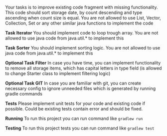 Your tasks is to improve existing code fragment with missing functionality.
This code should sort storage date, by count descending and type ascending when count size is equal.
You are not allowed to use List, Vector, Collection, Set or any other similar java functions to implement the code

**Task Iterator**
You should implement code to loop trough array. You are not allowed to use java code from java.util.* to implement this

**Task Sorter**
You should implement sorting logic. You are not allowed to use java code from java.util.* to implement this

**Optional Task Filter**
In case you have time, you can implement functionality to remove all storage items, which has capital letters in type field (is allowed to change Starter class to implement filtering logic)

**Optional Task GIT**
In case you are familiar with git, you can create necessary config to ignore unneeded files which is generated by running gradle commands

**Tests**
Please implement unit tests for your code and existing code if possible. Could be existing tests contain error and should be fixed.

**Running**
To run this project you can run command like `gradlew run`

**Testing**
To run this project tests you can run command like `gradlew test`